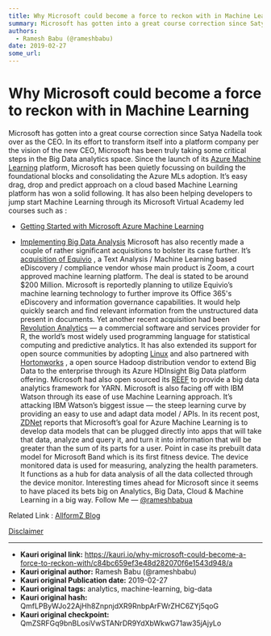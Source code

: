 ```yaml
---
title: Why Microsoft could become a force to reckon with in Machine Learning
summary: Microsoft has gotten into a great course correction since Satya Nadella took over as the CEO. In its effort to transform itself into a platform company per the vision of the new CEO, Microsoft has been truly taking some critical steps in the Big Data analytics space. Since the launch of its Azure Machine Learning platform, Microsoft has been quietly focussing on building the foundational blocks and consolidating the Azure MLs adoption. It’s easy drag, drop and predict approach on a cloud based M
authors:
  - Ramesh Babu (@rameshbabu)
date: 2019-02-27
some_url: 
---
```


# Why Microsoft could become a force to reckon with in Machine Learning


Microsoft has gotten into a great course correction since Satya Nadella took over as the CEO. In its effort to transform itself into a platform company per the vision of the new CEO, Microsoft has been truly taking some critical steps in the Big Data analytics space. Since the launch of its 
[Azure Machine Learning](http://azure.microsoft.com/en-us/services/machine-learning/)
 platform, Microsoft has been quietly focussing on building the foundational blocks and consolidating the Azure MLs adoption. It’s easy drag, drop and predict approach on a cloud based Machine Learning platform has won a solid following. It has also been helping developers to jump start Machine Learning through its Microsoft Virtual Academy led courses such as :



 *  [Getting Started with Microsoft Azure Machine Learning](http://www.microsoftvirtualacademy.com/training-courses/getting-started-with-microsoft-azure-machine-learning) 

 *  [Implementing Big Data Analysis](http://www.microsoftvirtualacademy.com/training-courses/implementing-big-data-analysis) 
Microsoft has also recently made a couple of rather significant acquisitions to bolster its case further. It’s 
[acquisition of Equivio](http://www.wsj.com/articles/microsoft-to-buy-text-analysis-company-equivio-1412700084)
 , a Text Analysis / Machine Learning based eDiscovery / compliance vendor whose main product is Zoom, a court approved machine learning platform. The deal is stated to be around $200 Million. Microsoft is reportedly planning to utilize Equivio’s machine learning technology to further improve its Office 365's eDiscovery and information governance capabilities. It would help quickly search and find relevant information from the unstructured data present in documents.
Yet another recent acquisition had been 
[Revolution Analytics](http://blogs.microsoft.com/blog/2015/01/23/microsoft-acquire-revolution-analytics-help-customers-find-big-data-value-advanced-statistical-analysis/)
 — a commercial software and services provider for R, the world’s most widely used programming language for statistical computing and predictive analytics. It has also extended its support for open source communities by adopting 
[Linux](http://arstechnica.com/information-technology/2014/10/microsoft-loves-linux-as-it-makes-azure-bigger-better/)
 and also partnered with 
[Hortonworks](http://blogs.microsoft.com/blog/2013/10/28/announcing-windows-azure-hdinsight-where-big-data-meets-the-cloud/)
 , a open source Hadoop distribution vendor to extend Big Data to the enterprise through its Azure HDInsight Big Data platform offering. Microsoft had also open sourced its 
[REEF](http://www.reef-project.org/welcome/)
 to provide a big data analytics framework for YARN.
Microsoft is also facing off with IBM Watson through its ease of use Machine Learning approach. It’s attacking IBM Watson’s biggest issue — the steep learning curve by providing an easy to use and adapt data model / APIs. In its recent post, 
[ZDNet](http://www.zdnet.com/article/machine-learning-face-off-microsoft-uses-band-to-show-what-its-watson-rival-is-capable-of/)
 reports that Microsoft’s goal for Azure Machine Learning is to develop data models that can be plugged directly into apps that will take that data, analyze and query it, and turn it into information that will be greater than the sum of its parts for a user. Point in case its prebuilt data model for Microsoft Band which is its first fitness device. The device monitored data is used for measuring, analyzing the health parameters. It functions as a hub for data analysis of all the data collected through the device monitor.
Interesting times ahead for Microsoft since it seems to have placed its bets big on Analytics, Big Data, Cloud & Machine Learning in a big way.
Follow Me — 
[@rameshbabua](https://twitter.com/rameshbabua)
 
Related Link : 
[AllformZ Blog](http://blog.allformz.com/microsoft-become-force-recon-machine-learning-technology/)
 
 
[Disclaimer](http://blog.allformz.com/about/)
 



---

- **Kauri original link:** https://kauri.io/why-microsoft-could-become-a-force-to-reckon-with/c84bc659ef3e48d282070f6e1543d948/a
- **Kauri original author:** Ramesh Babu (@rameshbabu)
- **Kauri original Publication date:** 2019-02-27
- **Kauri original tags:** analytics, machine-learning, big-data
- **Kauri original hash:** QmfLPByWJo22AjHh8ZnpnjdXR9RnbpArFWrZHC6ZYj5qoG
- **Kauri original checkpoint:** QmZSRFGq9bnBLosiVwSTANrDR9YdXbWkwG71aw35jAjyLo



